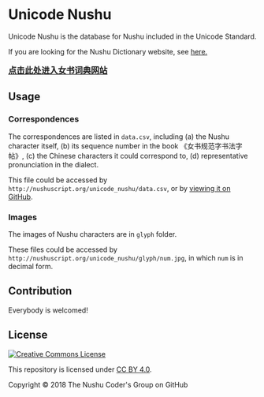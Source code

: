 # Unicode Nushu

Unicode Nushu is the database for Nushu included in the Unicode Standard.

If you are looking for the Nushu Dictionary website, see [here.<br /><br /><big>**点击此处进入女书词典网站**</big>](http://nushuscript.org/)

## Usage

### Correspondences

The correspondences are listed in `data.csv`, including (a) the Nushu character itself, (b) its sequence number in the book 《女书规范字书法字帖》, (c) the Chinese characters it could correspond to, (d) representative pronunciation in the dialect.

This file could be accessed by `http://nushuscript.org/unicode_nushu/data.csv`, or by [viewing it on GitHub](https://github.com/nushu-script/unicode_nushu/blob/master/data.csv).

### Images

The images of Nushu characters are in `glyph` folder.

These files could be accessed by `http://nushuscript.org/unicode_nushu/glyph/num.jpg`, in which `num` is in decimal form.

## Contribution

Everybody is welcomed!

## License

<a rel="license" href="http://creativecommons.org/licenses/by/4.0/"><img alt="Creative Commons License" style="border-width:0" src="https://i.creativecommons.org/l/by/4.0/88x31.png" /></a>

This repository is licensed under [CC BY 4.0](http://creativecommons.org/licenses/by/4.0/).

Copyright &copy; 2018 The Nushu Coder's Group on GitHub

